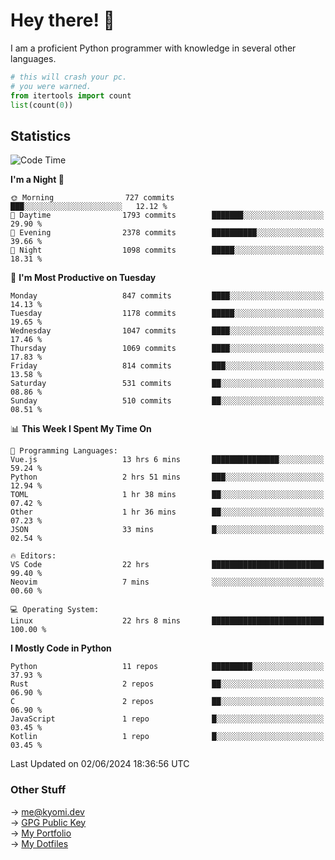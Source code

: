 # Hey there! 👋

I am a proficient Python programmer with knowledge in several other languages.

```py
# this will crash your pc.
# you were warned.
from itertools import count
list(count(0))
```

## Statistics
<!--START_SECTION:waka-->
![Code Time](http://img.shields.io/badge/Code%20Time-1%2C133%20hrs%2048%20mins-blue)

**I'm a Night 🦉** 

```text
🌞 Morning                727 commits         ███░░░░░░░░░░░░░░░░░░░░░░   12.12 % 
🌆 Daytime                1793 commits        ███████░░░░░░░░░░░░░░░░░░   29.90 % 
🌃 Evening                2378 commits        ██████████░░░░░░░░░░░░░░░   39.66 % 
🌙 Night                  1098 commits        █████░░░░░░░░░░░░░░░░░░░░   18.31 % 
```
📅 **I'm Most Productive on Tuesday** 

```text
Monday                   847 commits         ████░░░░░░░░░░░░░░░░░░░░░   14.13 % 
Tuesday                  1178 commits        █████░░░░░░░░░░░░░░░░░░░░   19.65 % 
Wednesday                1047 commits        ████░░░░░░░░░░░░░░░░░░░░░   17.46 % 
Thursday                 1069 commits        ████░░░░░░░░░░░░░░░░░░░░░   17.83 % 
Friday                   814 commits         ███░░░░░░░░░░░░░░░░░░░░░░   13.58 % 
Saturday                 531 commits         ██░░░░░░░░░░░░░░░░░░░░░░░   08.86 % 
Sunday                   510 commits         ██░░░░░░░░░░░░░░░░░░░░░░░   08.51 % 
```


📊 **This Week I Spent My Time On** 

```text
💬 Programming Languages: 
Vue.js                   13 hrs 6 mins       ███████████████░░░░░░░░░░   59.24 % 
Python                   2 hrs 51 mins       ███░░░░░░░░░░░░░░░░░░░░░░   12.94 % 
TOML                     1 hr 38 mins        ██░░░░░░░░░░░░░░░░░░░░░░░   07.42 % 
Other                    1 hr 36 mins        ██░░░░░░░░░░░░░░░░░░░░░░░   07.23 % 
JSON                     33 mins             █░░░░░░░░░░░░░░░░░░░░░░░░   02.54 % 

🔥 Editors: 
VS Code                  22 hrs              █████████████████████████   99.40 % 
Neovim                   7 mins              ░░░░░░░░░░░░░░░░░░░░░░░░░   00.60 % 

💻 Operating System: 
Linux                    22 hrs 8 mins       █████████████████████████   100.00 % 
```

**I Mostly Code in Python** 

```text
Python                   11 repos            █████████░░░░░░░░░░░░░░░░   37.93 % 
Rust                     2 repos             ██░░░░░░░░░░░░░░░░░░░░░░░   06.90 % 
C                        2 repos             ██░░░░░░░░░░░░░░░░░░░░░░░   06.90 % 
JavaScript               1 repo              █░░░░░░░░░░░░░░░░░░░░░░░░   03.45 % 
Kotlin                   1 repo              █░░░░░░░░░░░░░░░░░░░░░░░░   03.45 % 
```




 Last Updated on 02/06/2024 18:36:56 UTC
<!--END_SECTION:waka-->

### Other Stuff

→ [me@kyomi.dev](mailto:me@kyomi.dev)\
→ [GPG Public Key](https://github.com/bitterteriyaki.gpg)\
→ [My Portfolio](https://kyomi.dev)\
→ [My Dotfiles](https://github.com/bitterteriyaki/dotfiles)
